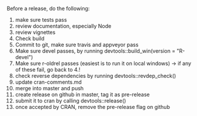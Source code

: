Before a release, do the following:
1. make sure tests pass
2. review documentation, especially Node
3. review vignettes
4. Check build
5. Commit to git, make sure travis and appveyor pass
6. Make sure devel passes, by running devtools::build_win(version = "R-devel")
7. Make sure r-oldrel passes (easiest is to run it on local windows)
-> if any of these fail, go back to 4.!
8. check reverse dependencies by running devtools::revdep_check()
9. update cran-comments.md
10. merge into master and push
11. create release on github in master, tag it as pre-release
12. submit it to cran by calling devtools::release()
13. once accepted by CRAN, remove the pre-release flag on github
